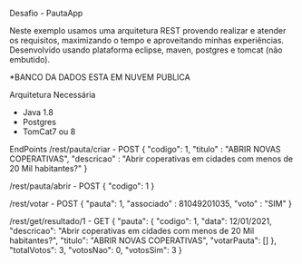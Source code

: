 Desafio - PautaApp

Neste exemplo usamos uma arquitetura REST provendo realizar e atender os requisitos, maximizando o tempo e aproveitando minhas experiências. Desenvolvido usando plataforma eclipse, maven, postgres e tomcat (não embutido).

*BANCO DA DADOS ESTA EM NUVEM PUBLICA

Arquitetura Necessária
- Java 1.8
- Postgres
- TomCat7 ou 8

EndPoints
/rest/pauta/criar - POST
{ "codigo": 1, "titulo" : "ABRIR NOVAS COPERATIVAS", "descricao" : "Abrir coperativas em cidades com menos de 20 Mil habitantes?" }

/rest/pauta/abrir - POST
{ "codigo": 1 }

/rest/votar - POST
{ "pauta": 1, "associado" : 81049201035, "voto" : "SIM" }

/rest/get/resultado/1 - GET
{
    "pauta": {
        "codigo": 1,
        "data": 12/01/2021,
        "descricao": "Abrir coperativas em cidades com menos de 20 Mil habitantes?",
        "titulo": "ABRIR NOVAS COPERATIVAS",
        "votarPauta": []
    },
    "totalVotos": 3,
    "votosNao": 0,
    "votosSim": 3
}

